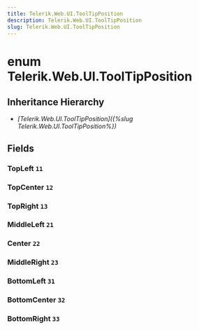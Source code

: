 ```yaml
---
title: Telerik.Web.UI.ToolTipPosition
description: Telerik.Web.UI.ToolTipPosition
slug: Telerik.Web.UI.ToolTipPosition
---
```


# enum Telerik.Web.UI.ToolTipPosition

## Inheritance Hierarchy

* *[Telerik.Web.UI.ToolTipPosition]({%slug Telerik.Web.UI.ToolTipPosition%})*

## Fields

### TopLeft `11`

### TopCenter `12`

### TopRight `13`

### MiddleLeft `21`

### Center `22`

### MiddleRight `23`

### BottomLeft `31`

### BottomCenter `32`

### BottomRight `33`


